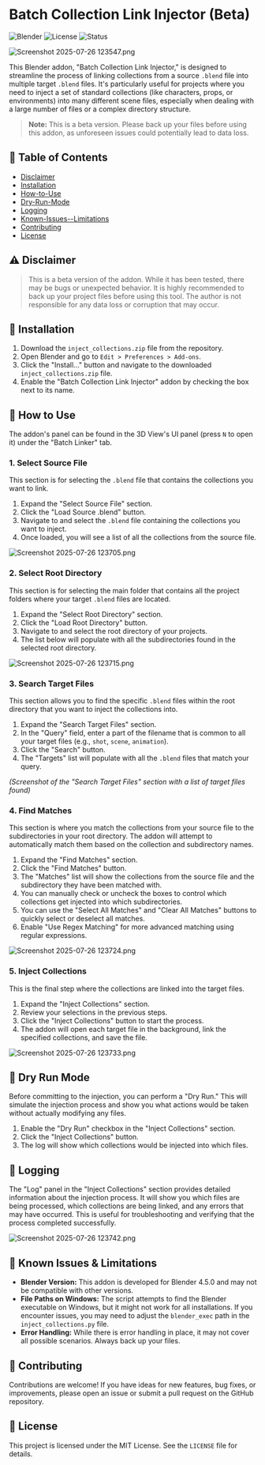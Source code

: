 #  Batch Collection Link Injector (Beta)

![Blender](https://img.shields.io/badge/Blender-4.5.0-orange.svg)
![License](https://img.shields.io/badge/License-MIT-blue.svg)
![Status](https://img.shields.io/badge/Status-Beta-red.svg)

![Screenshot 2025-07-26 123547.png](images/Screenshot%202025-07-26%20123547.png)

This Blender addon, "Batch Collection Link Injector," is designed to streamline the process of linking collections from a source `.blend` file into multiple target `.blend` files. It's particularly useful for projects where you need to inject a set of standard collections (like characters, props, or environments) into many different scene files, especially when dealing with a large number of files or a complex directory structure.

> **Note:** This is a beta version. Please back up your files before using this addon, as unforeseen issues could potentially lead to data loss.

## 📜 Table of Contents

- [Disclaimer](#disclaimer)
- [Installation](#installation)
- [How-to-Use](#how-to-use)
- [Dry-Run-Mode](#dry-run-mode)
- [Logging](#logging)
- [Known-Issues--Limitations](#known-issues--limitations)
- [Contributing](#contributing)
- [License](#license)

## ⚠️ Disclaimer

> This is a beta version of the addon. While it has been tested, there may be bugs or unexpected behavior. It is highly recommended to back up your project files before using this tool. The author is not responsible for any data loss or corruption that may occur.

## 🚀 Installation

1.  Download the `inject_collections.zip` file from the repository.
2.  Open Blender and go to `Edit > Preferences > Add-ons`.
3.  Click the "Install..." button and navigate to the downloaded `inject_collections.zip` file.
4.  Enable the "Batch Collection Link Injector" addon by checking the box next to its name.

## 📖 How to Use

The addon's panel can be found in the 3D View's UI panel (press `N` to open it) under the "Batch Linker" tab.

### 1. Select Source File

This section is for selecting the `.blend` file that contains the collections you want to link.

1.  Expand the "Select Source File" section.
2.  Click the "Load Source .blend" button.
3.  Navigate to and select the `.blend` file containing the collections you want to inject.
4.  Once loaded, you will see a list of all the collections from the source file.

![Screenshot 2025-07-26 123705.png](images/Screenshot%202025-07-26%20123705.png)

### 2. Select Root Directory

This section is for selecting the main folder that contains all the project folders where your target `.blend` files are located.

1.  Expand the "Select Root Directory" section.
2.  Click the "Load Root Directory" button.
3.  Navigate to and select the root directory of your projects.
4.  The list below will populate with all the subdirectories found in the selected root directory.

![Screenshot 2025-07-26 123715.png](images/Screenshot%202025-07-26%20123715.png)

### 3. Search Target Files

This section allows you to find the specific `.blend` files within the root directory that you want to inject the collections into.

1.  Expand the "Search Target Files" section.
2.  In the "Query" field, enter a part of the filename that is common to all your target files (e.g., `shot`, `scene`, `animation`).
3.  Click the "Search" button.
4.  The "Targets" list will populate with all the `.blend` files that match your query.

*(Screenshot of the "Search Target Files" section with a list of target files found)*

### 4. Find Matches

This section is where you match the collections from your source file to the subdirectories in your root directory. The addon will attempt to automatically match them based on the collection and subdirectory names.

1.  Expand the "Find Matches" section.
2.  Click the "Find Matches" button.
3.  The "Matches" list will show the collections from the source file and the subdirectory they have been matched with.
4.  You can manually check or uncheck the boxes to control which collections get injected into which subdirectories.
5.  You can use the "Select All Matches" and "Clear All Matches" buttons to quickly select or deselect all matches.
6.  Enable "Use Regex Matching" for more advanced matching using regular expressions.

![Screenshot 2025-07-26 123724.png](images/Screenshot%202025-07-26%20123724.png)

### 5. Inject Collections

This is the final step where the collections are linked into the target files.

1.  Expand the "Inject Collections" section.
2.  Review your selections in the previous steps.
3.  Click the "Inject Collections" button to start the process.
4.  The addon will open each target file in the background, link the specified collections, and save the file.

![Screenshot 2025-07-26 123733.png](images/Screenshot%202025-07-26%20123733.png)

## 🧪 Dry Run Mode

Before committing to the injection, you can perform a "Dry Run." This will simulate the injection process and show you what actions would be taken without actually modifying any files.

1.  Enable the "Dry Run" checkbox in the "Inject Collections" section.
2.  Click the "Inject Collections" button.
3.  The log will show which collections would be injected into which files.

## 📝 Logging

The "Log" panel in the "Inject Collections" section provides detailed information about the injection process. It will show you which files are being processed, which collections are being linked, and any errors that may have occurred. This is useful for troubleshooting and verifying that the process completed successfully.

![Screenshot 2025-07-26 123742.png](images/Screenshot%202025-07-26%20123742.png)

## 🐛 Known Issues & Limitations

*   **Blender Version:** This addon is developed for Blender 4.5.0 and may not be compatible with other versions.
*   **File Paths on Windows:** The script attempts to find the Blender executable on Windows, but it might not work for all installations. If you encounter issues, you may need to adjust the `blender_exec` path in the `inject_collections.py` file.
*   **Error Handling:** While there is error handling in place, it may not cover all possible scenarios. Always back up your files.

## 🤝 Contributing

Contributions are welcome! If you have ideas for new features, bug fixes, or improvements, please open an issue or submit a pull request on the GitHub repository.

## 📄 License

This project is licensed under the MIT License. See the `LICENSE` file for details.